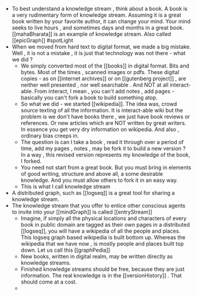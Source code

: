 - To best understand a knowledge stream , think about a book.  A book is a very rudimentary form of knowledge stream. Assuming it is a great book written by your favorite author, it can change your mind.  Your mind seeks to live hours , and sometimes days and months in a great book. [[mahaBharata]] is an example of knowledge stream. Also called [[epicGraph]] #spotLight
- When we moved from hard text to digital format, we made a big mistake. Well , it is not a mistake , it is just that technology was not there - what we did ?
	- We simply converted most of the [[books]] in digital format. Bits and bytes. Most of the times , scanned images or pdfs. These digital copies - as on [[internet archives]] or on [[gutenberg project]] , are neither well presented , nor well searchable . And NOT at all interact-able. From interact, I mean , you can't add notes , add pages - basically you can't fork a book to build something atop.
	- So what we did - we started [[wikipedia]]. The idea was, crowd source texting of all the information. It is interact-able wiki but the problem is we don't have books there , we just have book reviews or references. Or new articles which are NOT written by great writers. In essence you get very dry information on wikipedia. And also , ordinary bias creeps in.
	- The question is can I take a book , read it through over a period of time, add my pages , notes , may be fork it to build a new version ? In a way , this revised version represents my knowledge of the book, I forked.
	- You need not start from a great book. But you must bring in elements of good writing, structure and above all, a some desirable knowledge. And you must allow others to fork it in an easy way.
	- This is what I call knowledge stream
- A distributed graph, such as [[logseq]] is a great tool for sharing a knowledge stream.
- The knowledge stream that you offer to entice other conscious agents to invite into your [[mindGraph]] is called [[entryStream]]
	- Imagine, if simply all the physical locations and characters of every book in public domain are tagged as their own pages in a distributed [[logseq]], you will have a wikipedia of all the people and places.  This logseq graph based wikipedia is built bottom up. Whereas the wikipedia that we have now , is mostly people and places built top down. Let us call this [[graphPedia]]
	- New books, written in digital realm, may be written directly as knowledge streams.
	- Finished knowledge streams should be free, because they are just information. The real knowledge is in the [[versionHistory]] . That should come at a cost.
	-
